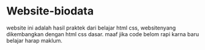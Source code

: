 # Website-biodata
website ini adalah hasil praktek dari belajar html css, websitenyang dikembangkan dengan html css dasar. maaf jika code belom rapi karna baru belajar harap maklum.
